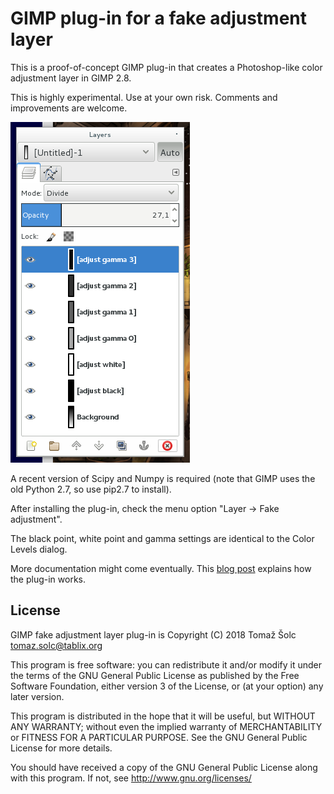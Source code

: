 # GIMP plug-in for a fake adjustment layer

This is a proof-of-concept GIMP plug-in that creates a Photoshop-like color
adjustment layer in GIMP 2.8.

This is highly experimental. Use at your own risk. Comments and improvements
are welcome.

![](figures/fake_layer_stack.png)

A recent version of Scipy and Numpy is required (note that GIMP uses the old
Python 2.7, so use pip2.7 to install).

After installing the plug-in, check the menu option "Layer -> Fake adjustment".

The black point, white point and gamma settings are identical to the Color
Levels dialog.

More documentation might come eventually. This [blog post](https://www.tablix.org/~avian/blog/archives/2018/03/faking_adjustment_layers_with_gimp_layer_modes/) explains how the plug-in works.

## License

GIMP fake adjustment layer plug-in is Copyright (C) 2018 Tomaž Šolc tomaz.solc@tablix.org

This program is free software: you can redistribute it and/or modify it under
the terms of the GNU General Public License as published by the Free Software
Foundation, either version 3 of the License, or (at your option) any later
version.

This program is distributed in the hope that it will be useful, but WITHOUT ANY
WARRANTY; without even the implied warranty of MERCHANTABILITY or FITNESS FOR A
PARTICULAR PURPOSE.  See the GNU General Public License for more details.

You should have received a copy of the GNU General Public License along with
this program.  If not, see http://www.gnu.org/licenses/
